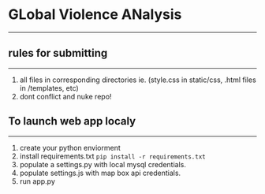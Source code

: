 # GLobal Violence ANalysis
---

## rules for submitting
---
1. all files in corresponding directories ie. (style.css in static/css, .html files in /templates, etc)
2. dont conflict and nuke repo!

## To launch web app localy
---
1. create your python enviorment
2. install requirements.txt `pip install -r requirements.txt`
3. populate a settings.py with local mysql credentials.
4. populate settings.js with map box api credentials.
5. run app.py
